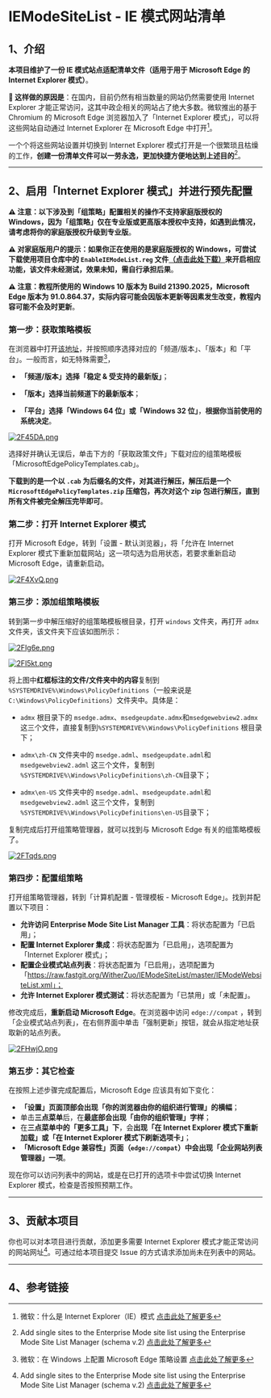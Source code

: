 # IEModeSiteList - IE 模式网站清单   

## 1、介绍  

**本项目维护了一份 IE 模式站点适配清单文件（适用于用于 Microsoft Edge 的 Internet Explorer 模式）**。  

**🔴 这样做的原因是**：在国内，目前仍然有相当数量的网站仍然需要使用 Internet Explorer 才能正常访问，这其中政企相关的网站占了绝大多数。微软推出的基于 Chromium 的 Microsoft Edge 浏览器加入了「Internet Explorer 模式」，可以将这些网站自动通过 Internet Explorer 在 Microsoft Edge 中打开[^1]。  

一个个将这些网站设置并切换到 Internet Explorer 模式打开是一个很繁琐且枯燥的工作，**创建一份清单文件可以一劳永逸，更加快捷方便地达到上述目的**[^2]。  

---

## 2、启用「Internet Explorer 模式」并进行预先配置

**⚠️ 注意：以下涉及到「组策略」配置相关的操作不支持家庭版授权的 Windows，因为「组策略」仅在专业版或更高版本授权中支持，如遇到此情况，请考虑将你的家庭版授权升级到专业版**。

**⚠️ 对家庭版用户的提示：如果你正在使用的是家庭版授权的 Windows，可尝试下载使用项目仓库中的 `EnableIEModeList.reg` 文件[（点击此处下载）](https://raw.fastgit.org/WitherZuo/IEModeSiteList/master/EnableIEModeList.reg)来开启相应功能，该文件未经测试，效果未知，需自行承担后果**。  

**⚠️ 注意：教程所使用的 Windows 10 版本为 Build 21390.2025，Microsoft Edge 版本为 91.0.864.37，实际内容可能会因版本更新等因素发生改变，教程内容可能不会及时更新**。

### 第一步：获取策略模板 

在浏览器中打开[该地址](https://www.microsoft.com/zh-cn/edge/business/download)，并按照顺序选择对应的「频道/版本」、「版本」和「平台」。一般而言，如无特殊需要[^4]，  

- **「频道/版本」**选择**「稳定 & 受支持的最新版」**；

- **「版本」**选择**当前频道下的最新版本**；  

- **「平台」**选择**「Windows 64 位」或「Windows 32 位」**，**根据你当前使用的系统决定**。  

[![2F45DA.png](https://z3.ax1x.com/2021/05/28/2F45DA.png)](https://imgtu.com/i/2F45DA)  

选择好并确认无误后，单击下方的「获取政策文件」下载对应的组策略模板「MicrosoftEdgePolicyTemplates.cab」。  

**下载到的是一个以 `.cab` 为后缀名的文件，对其进行解压，解压后是一个 `MicrosoftEdgePolicyTemplates.zip` 压缩包，再次对这个 zip 包进行解压，直到所有文件被完全解压完毕即可**。  

### 第二步：打开 Internet Explorer 模式  

打开 Microsoft Edge，转到「设置 - 默认浏览器」，将「允许在 Internet Explorer 模式下重新加载网站」这一项勾选为启用状态，若要求重新启动 Microsoft Edge，请重新启动。  

[![2F4XvQ.png](https://z3.ax1x.com/2021/05/28/2F4XvQ.png)](https://imgtu.com/i/2F4XvQ)  

### 第三步：添加组策略模板  

转到第一步中解压缩好的组策略模板根目录，打开 `windows` 文件夹，再打开 `admx` 文件夹，该文件夹下应该如图所示：  

[![2FIg6e.png](https://z3.ax1x.com/2021/05/28/2FIg6e.png)](https://imgtu.com/i/2FIg6e)  

[![2FI5kt.png](https://z3.ax1x.com/2021/05/28/2FI5kt.png)](https://imgtu.com/i/2FI5kt)  

将上图中**红框标注的文件/文件夹中的内容**复制到 `%SYSTEMDRIVE%\Windows\PolicyDefinitions`（一般来说是 `C:\Windows\PolicyDefinitions`）文件夹中。具体是：  

- `admx` 根目录下的 `msedge.admx`、`msedgeupdate.admx`和`msedgewebview2.admx` 这三个文件，直接复制到`%SYSTEMDRIVE%\Windows\PolicyDefinitions` 根目录下；  

- `admx\zh-CN` 文件夹中的 `msedge.adml`、`msedgeupdate.adml`和`msedgewebview2.adml` 这三个文件，复制到 `%SYSTEMDRIVE%\Windows\PolicyDefinitions\zh-CN`目录下；

- `admx\en-US` 文件夹中的 `msedge.adml`、`msedgeupdate.adml`和`msedgewebview2.adml` 这三个文件，复制到 `%SYSTEMDRIVE%\Windows\PolicyDefinitions\en-US`目录下；  

复制完成后打开组策略管理器，就可以找到与 Microsoft Edge 有关的组策略模板了。  

[![2FTqds.png](https://z3.ax1x.com/2021/05/28/2FTqds.png)](https://imgtu.com/i/2FTqds)  

### 第四步：配置组策略  

打开组策略管理器，转到「计算机配置 - 管理模板 - Microsoft Edge」。找到并配置以下项目：  

- **允许访问 Enterprise Mode Site List Manager 工具**：将状态配置为「已启用」；
- **配置 Internet Explorer 集成**：将状态配置为「已启用」，选项配置为「Internet Explorer 模式」；
- **配置企业模式站点列表**：将状态配置为「已启用」，选项配置为「https://raw.fastgit.org/WitherZuo/IEModeSiteList/master/IEModeWebsiteList.xml」；
- **允许 Internet Explorer 模式测试**：将状态配置为「已禁用」或「未配置」。

修改完成后，**重新启动 Microsoft Edge**。在浏览器中访问 `edge://compat` ，转到「企业模式站点列表」，在右侧界面中单击「强制更新」按钮，就会从指定地址获取新的站点列表。   

[![2FHwjO.png](https://z3.ax1x.com/2021/05/28/2FHwjO.png)](https://imgtu.com/i/2FHwjO)  

### 第五步：其它检查

在按照上述步骤完成配置后，Microsoft Edge 应该具有如下变化：  

- **「设置」**页面顶部会出现**「你的浏览器由你的组织进行管理」的横幅**；  
- 单击**三点菜单**后，在**最底部会出现「由你的组织管理」字样**；
- 在**三点菜单中的「更多工具」下**，会**出现「在 Internet Explorer 模式下重新加载」或「在 Internet Explorer 模式下刷新选项卡」**；
- **「Microsoft Edge 兼容性」页面（`edge://compat`）**中会**出现「企业网站列表管理器」一项**。  

现在你可以访问列表中的网站，或是在已打开的选项卡中尝试切换 Internet Explorer 模式，检查是否按照预期工作。  

---

## 3、贡献本项目  

你也可以对本项目进行贡献，添加更多需要 Internet Explorer 模式才能正常访问的网站网址[^2]。可通过给本项目提交 Issue 的方式请求添加尚未在列表中的网站。  

---

## 4、参考链接

[^1]: 微软：什么是 Internet Explorer（IE）模式 [点击此处了解更多](https://docs.microsoft.com/zh-cn/deployedge/edge-ie-mode)  
[^2]: Add single sites to the Enterprise Mode site list using the Enterprise Mode Site List Manager (schema v.2) [点击此处了解更多](https://docs.microsoft.com/en-us/internet-explorer/ie11-deploy-guide/add-single-sites-to-enterprise-mode-site-list-using-the-version-2-enterprise-mode-tool)   
[^3]: 微软：IE 模式疑难解答和常见问题解答 [点击此处了解更多](https://docs.microsoft.com/zh-cn/deployedge/edge-ie-mode-faq)   
[^4]: 微软：在 Windows 上配置 Microsoft Edge 策略设置 [点击此处了解更多](https://docs.microsoft.com/zh-cn/deployedge/configure-microsoft-edge)  
[^5]: 微软：The future of Internet Explorer on Windows 10 is in Microsoft Edge [点击此处了解更多](https://blogs.windows.com/windowsexperience/2021/05/19/the-future-of-internet-explorer-on-windows-10-is-in-microsoft-edge/)  
